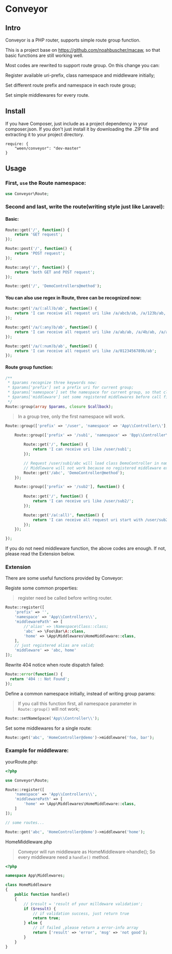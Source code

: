 # Conveyor
## Intro
Conveyor is a PHP router, supports simple route group function.

This is a project base on https://github.com/noahbuscher/macaw, so that basic functions are still working well.

Most codes are rewrited to support route group. On this change you can:

Register available uri-prefix, class namespace and middleware initially;

Set different route prefix and namespace in each route group;

Set simple middlewares for every route.

## Install
If you have Composer, just include  as a project dependency in your composer.json. If you don't just install it by downloading the .ZIP file and extracting it to your project directory.

```
require: {
    "ween/conveyor": "dev-master"
}
```

## Usage
### First, `use` the Route namespace:

```PHP
use Conveyor\Route;
```

### Second and last, write the route(writing style just like Laravel):

#### Basic:

```PHP
Route::get('/', function() {
    return 'GET request';
});

Route::post('/', function() {
    return 'POST request';
});

Route::any('/', function() {
    return 'both GET and POST request';
});

Route::get('/', 'DemoControllers@method');

```

#### You can also use regex in Route, three can be recognized now:

```PHP
Route::get('/a/(:all)b/ab', function() {
    return 'I can receive all request uri like /a/abcb/ab, /a/123b/ab, /a/b/c/db/ab';
});

Route::get('/a/(:any)b/ab', function() {
    return 'I can receive all request uri like /a/ab/ab, /a/4b/ab, /a/a4b/ab';
});

Route::get('/a/(:num)b/ab', function() {
    return 'I can receive all request uri like /a/0123456789b/ab';
});

```

#### Route group function:

```PHP
/**
 * $params recognize three keywords now:
 * $params['prefix'] set a prefix uri for current group;
 * $params['namespace'] set the namespace for current group, so that class can be autoloaded with PSR-4;
 * $params['middleware'] set some registered middlewares before call final action.
 */
Route::group(array $params, closure $callback);
```

> In a group tree, only the first namespace will work.


```PHP
Route::group(['prefix' => '/user', 'namespace' => 'App\\Controller\\'], function() {

    Route::group(['prefix' => '/sub1', 'namespace' => 'Bpp\\Controller\\', 'middleware' => 'foo, bar'], function() {
        
        Route::get('/', function() {
            return 'I can receive uri like /user/sub1';
        });

        // Request /user/sub1/abc will load class DemoController in namespace App\\Controller\\
        // Middleware will not work because no registered middleware exist.
        Route::get('/abc', 'DemoController@method');
    });

    Route::group(['prefix' => '/sub2'], function() {
        
        Route::get('/', function() {
            return 'I can receive uri like /user/sub2/';
        });

        Route::get('/a(:all)', function() {
            return 'I can receive all request uri start with /user/sub2/a';
        });
    });

});

```
If you do not need middleware function, the above codes are enough. 
If not, please read the Extension below.

### Extension
There are some useful functions provided by Conveyor:

Registe some common properties:
> register need be called before writing router.
```PHP
Route::register([
    'prefix' => '',
    'namespace' => 'App\\Controllers\\',
    'middlewarePath' => [
        //'alias' => \Namespace\Class::class;
        'abc' => \Foo\Bar\A::class,
        'home' => \App\Middlewares\HomeMiddleware::class,
    ],
    // just registered alias are valid; 
    'middleware' => 'abc, home'
]);
```

Rewrite 404 notice when route dispatch failed:
```PHP
Route::error(function() {
  return '404 :: Not Found';
});
```

Define a common namespace initially, instead of writing group params:
> If you call this function first, all namespace parameter in `Route::group()` will not work;
```PHP
Route::setNameSpace('App\\Controller\\');
```

Set some middlewares for a single route:
```PHP
Route::get('abc', 'HomeController@demo')->middleware('foo, bar');
```

### Example for middleware:

yourRoute.php:
```PHP
<?php

use Conveyor\Route;

Route::register([
    'namespace' => 'App\\Controllers\\',
    'middlewarePath' => [
        'home' => \App\Middlewares\HomeMiddleware::class,
    ]
]);

// some routes...

Route::get('abc', 'HomeController@demo')->middleware('home');
```
HomeMiddleware.php
> Conveyor will run middleware as HomeMiddleware->handle(); So every middleware need a `handle()` method.
```PHP
<?php

namespace App\Middlewares;

class HomeMiddleware
{
    public function handle()
    {
        // $result = 'result of your milldeware validation';
        if ($result) {
            // if validation success, just return true
            return true;
        } else {
            // if failed ,please return a error-info array
            return ['result' => 'error', 'msg' => 'not good'];
        }
    }
}
```
